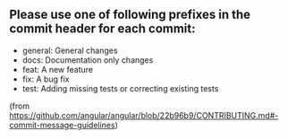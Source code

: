## Please use one of following prefixes in the commit header for each commit:

- general: General changes
- docs: Documentation only changes
- feat: A new feature
- fix: A bug fix
- test: Adding missing tests or correcting existing tests

(from https://github.com/angular/angular/blob/22b96b9/CONTRIBUTING.md#-commit-message-guidelines)
